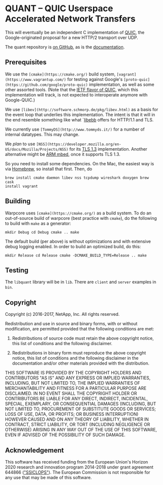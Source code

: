 # QUANT – QUIC Userspace Accelerated Network Transfers

This will eventually be an independent C implementation of
[QUIC](https://www.chromium.org/quic), the Google-originated proposal for a new
HTTP/2 transport over UDP.

The quant repository is [on GitHub](https://github.com/NTAP/quant), as is
the [documentation](https://ntap.github.io/quant/).


## Prerequisites

We use the `[cmake](https://cmake.org/)` build system,
`[vagrant](https://www.vagrantup.com/)` for testing against Google's
`[proto-quic](https://github.com/google/proto-quic)` implementation, as well as
some other assorted tools. (Note that the [IETF flavor of
QUIC](https://datatracker.ietf.org/wg/quic/charter/), which this implementation
will track, is not expected to interoperate anymore with Google-QUIC.)

We use `[libev](http://software.schmorp.de/pkg/libev.html)` as a basis for the
event loop that underlies this implementation. The intent is that it will in the
end resemble something like what `[libebb](http://tinyclouds.org/libebb/) offers
for HTTP/1.1 and TLS.

We currently use `[TommyDS](http://www.tommyds.it/)` for a number of internal
datatypes. This may change.

We *plan* to use
`[NSS](https://developer.mozilla.org/en-US/docs/Mozilla/Projects/NSS)` for its
[TLS 1.3](https://datatracker.ietf.org/doc/draft-ietf-tls-tls13/)
implementation. Another alternative might be [ARM
mbed](https://www.mbed.com/en/), once it supports TLS 1.3.

So you need to install some dependencies. On the Mac, the easiest way is via
[Homebrew](http://brew.sh/), so install that first. Then, do

    brew install cmake daemon libev nss tcpdump wireshark doxygen brew cask
    install vagrant


## Building
Warpcore uses `[cmake](https://cmake.org/)` as a build system. To do an
out-of-source build of warpcore (best practice with `cmake`), do the following
to build with `make` as a generator:

    mkdir Debug cd Debug cmake .. make

The default build (per above) is without optimizations and with extensive debug
logging enabled. In order to build an optimized build, do this:

    mkdir Release cd Release cmake -DCMAKE_BUILD_TYPE=Release .. make


## Testing

The `libquant` library will be in `lib`. There are `client` and `server`
examples in `bin`.


## Copyright

Copyright (c) 2016-2017, NetApp, Inc. All rights reserved.

Redistribution and use in source and binary forms, with or without modification,
are permitted provided that the following conditions are met:

1. Redistributions of source code must retain the above copyright notice, this
   list of conditions and the following disclaimer.

2. Redistributions in binary form must reproduce the above copyright notice,
   this list of conditions and the following disclaimer in the documentation
   and/or other materials provided with the distribution.

THIS SOFTWARE IS PROVIDED BY THE COPYRIGHT HOLDERS AND CONTRIBUTORS "AS IS" AND
ANY EXPRESS OR IMPLIED WARRANTIES, INCLUDING, BUT NOT LIMITED TO, THE IMPLIED
WARRANTIES OF MERCHANTABILITY AND FITNESS FOR A PARTICULAR PURPOSE ARE
DISCLAIMED. IN NO EVENT SHALL THE COPYRIGHT HOLDER OR CONTRIBUTORS BE LIABLE FOR
ANY DIRECT, INDIRECT, INCIDENTAL, SPECIAL, EXEMPLARY, OR CONSEQUENTIAL DAMAGES
(INCLUDING, BUT NOT LIMITED TO, PROCUREMENT OF SUBSTITUTE GOODS OR SERVICES;
LOSS OF USE, DATA, OR PROFITS; OR BUSINESS INTERRUPTION) HOWEVER CAUSED AND ON
ANY THEORY OF LIABILITY, WHETHER IN CONTRACT, STRICT LIABILITY, OR TORT
(INCLUDING NEGLIGENCE OR OTHERWISE) ARISING IN ANY WAY OUT OF THE USE OF THIS
SOFTWARE, EVEN IF ADVISED OF THE POSSIBILITY OF SUCH DAMAGE.


## Acknowledgement

This software has received funding from the European Union's Horizon 2020
research and innovation program 2014-2018 under grant agreement 644866
(["SSICLOPS"](https://ssiclops.eu/)). The European Commission is not responsible
for any use that may be made of this software.


[//]: # (@example client.c)
[//]: # (@example server.c)
